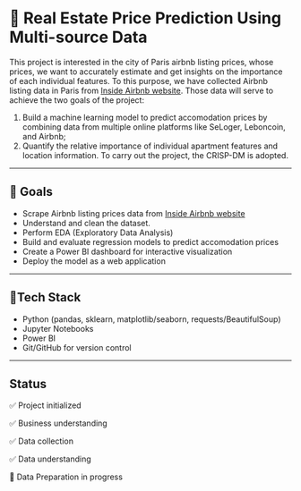 # 🚀 Real Estate Price Prediction Using Multi-source Data
This project is interested in the city of Paris airbnb listing prices, whose prices, we want to accurately estimate and get insights on the importance of each individual features.
To this purpose, we have collected Airbnb listing data in Paris from [Inside Airbnb website](https://insideairbnb.com/fr/get-the-data/).
Those data will serve to achieve the two goals of the project: 
1. Build a machine learning model to predict accomodation prices by combining data from multiple online platforms like SeLoger, Leboncoin, and Airbnb;
2. Quantify the relative importance of individual apartment features and location information. 
To carry out the project, the CRISP-DM is adopted.
---

## 📍 Goals
- Scrape Airbnb listing prices data from [Inside Airbnb website](https://insideairbnb.com/fr/get-the-data/)
- Understand and clean the dataset.
- Perform EDA (Exploratory Data Analysis)
- Build and evaluate regression models to predict accomodation prices
- Create a Power BI dashboard for interactive visualization
- Deploy the model as a web application
---
## 🧰Tech Stack
- Python (pandas, sklearn, matplotlib/seaborn, requests/BeautifulSoup)
- Jupyter Notebooks
- Power BI
- Git/GitHub for version control
---
## Status
✅ Project initialized

✅ Business understanding

✅ Data collection

✅ Data understanding

🚧 Data Preparation in progress

